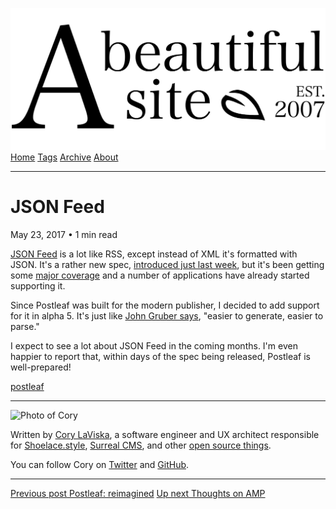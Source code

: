 <a href="../../index.html" class="header-link"><img src="../../images/logos/wordmark.svg" alt="A Beautiful Site" class="wordmark" /></a> <a href="../../index.html" class="nav-item">Home</a> <a href="../../tags/index.html" class="nav-item">Tags</a> <a href="../index.html" class="nav-item">Archive</a> <a href="../../about/index.html" class="nav-item">About</a>

------------------------------------------------------------------------

JSON Feed
=========

May 23, 2017 • 1 min read

[JSON Feed](https://jsonfeed.org/) is a lot like RSS, except instead of XML it's formatted with JSON. It's a rather new spec, [introduced just last week](https://jsonfeed.org/2017/05/17/announcing_json_feed), but it's been getting some [major coverage](https://daringfireball.net/linked/2017/05/18/maxime-vaillancourt-json-feed-viewer) and a number of applications have already started supporting it.

Since Postleaf was built for the modern publisher, I decided to add support for it in alpha 5. It's just like [John Gruber says](https://daringfireball.net/linked/2017/05/23/json-feed-dr-drang), "easier to generate, easier to parse."

I expect to see a lot about JSON Feed in the coming months. I'm even happier to report that, within days of the spec being released, Postleaf is well-prepared!

<a href="../../tags/postleaf/index.html" class="post-tag">postleaf</a>

------------------------------------------------------------------------

<img src="http://0.gravatar.com/avatar/bf1b3b95fd5b096a3592247c29667b33?s=512" alt="Photo of Cory" class="avatar avatar-small" />

Written by [Cory LaViska](../../index-4.html), a software engineer and UX architect responsible for [Shoelace.style](https://shoelace.style/), [Surreal CMS](https://www.surrealcms.com/), and other [open source things](https://github.com/claviska).

You can follow Cory on [Twitter](https://twitter.com/claviska) and [GitHub](https://github.com/claviska).

------------------------------------------------------------------------

<a href="../postleaf-reimagined/index.html" class="post-nav-previous"><span class="small">Previous post</span> Postleaf: reimagined</a> <a href="../thoughts-on-amp/index.html" class="post-nav-next"><span class="small">Up next</span> Thoughts on AMP</a>
